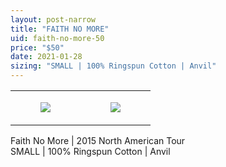 ```yaml
---
layout: post-narrow
title: "FAITH NO MORE"
uid: faith-no-more-50
price: "$50"
date: 2021-01-28
sizing: "SMALL | 100% Ringspun Cotton | Anvil"
---
```




<table style="width:100%;"><tr><td style="vertical-align:top;">
      <figure class="tmblr-full" data-orig-height="2048" data-orig-width="1365" data-orig-src="https://concertshirts.netlify.app/shirts/0476/0476-01.jpg"><img src="https://64.media.tumblr.com/3b7330b3384a210eb5925e0976254c2a/4841c706d45c4e3d-37/s540x810/6b424cfe508151dee938a7e2bdad323011d3ae7f.jpg" data-orig-height="2048" data-orig-width="1365" data-orig-src="https://concertshirts.netlify.app/shirts/0476/0476-01.jpg"/></figure></td>
    <td style="vertical-align:top;">
      <figure class="tmblr-full" data-orig-height="2048" data-orig-width="1365" data-orig-src="https://concertshirts.netlify.app/shirts/0476/0476-02.jpg"><img src="https://64.media.tumblr.com/bf6e15f05854bcd85d89f205d25a789c/4841c706d45c4e3d-05/s540x810/33e88dd2d79bbd6c870ccca01a51a0e721f9b20e.jpg" data-orig-height="2048" data-orig-width="1365" data-orig-src="https://concertshirts.netlify.app/shirts/0476/0476-02.jpg"/></figure></td>
  </tr></table><p>
  Faith No More | 2015 North American Tour<br/>SMALL | 100% Ringspun Cotton | Anvil
</p>
